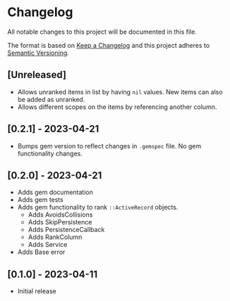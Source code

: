 # Changelog

All notable changes to this project will be documented in this file.
 
The format is based on [Keep a Changelog](http://keepachangelog.com/)
and this project adheres to [Semantic Versioning](http://semver.org/).

## [Unreleased]

- Allows unranked items in list by having `nil` values. New items can also be added as unranked.
- Allows different scopes on the items by referencing another column.

## [0.2.1] - 2023-04-21

- Bumps gem version to reflect changes in `.gemspec` file. No gem functionality changes.

## [0.2.0] - 2023-04-21

- Adds gem documentation
- Adds gem tests
- Adds gem functionality to rank `::ActiveRecord` objects.
  - Adds AvoidsCollisions
  - Adds SkipPersistence
  - Adds PersistenceCallback
  - Adds RankColumn
  - Adds Service
- Adds Base error

## [0.1.0] - 2023-04-11

- Initial release
